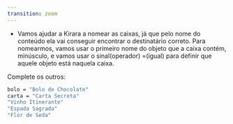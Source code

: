 ```yaml
---
transition: zoom
---
```


* Vamos ajudar a Kirara a nomear as caixas, já que pelo nome do conteúdo ela vai
conseguir encontrar o destinatário correto. Para nomearmos, vamos usar o primeiro
nome do objeto que a caixa contém, minúsculo, e vamos usar o sinal(operador) =(igual)
para definir que aquele objeto está naquela caixa.

Complete os outros:
```sh
bolo = "Bolo de Chocolate"
carta = "Carta Secreta"
"Vinho Itinerante"
"Espada Sagrada"
"Flor de Seda"
```
